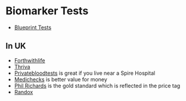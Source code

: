 # Biomarker Tests

- [Blueprint Tests](https://blueprint.bryanjohnson.com/pages/biomarkers)

## In UK

- [Forthwithlife](https://www.forthwithlife.co.uk/health-tests)
- [Thriva](https://thriva.co/)
- [Privatebloodtests](https://privatebloodtests.co.uk/) is great if you live near a Spire Hospital
- [Medichecks](https://www.medichecks.com/) is better value for money
- [Phil Richards](https://philrichardsnutritionlab.co.uk/lab-testing/) is the gold standard which is reflected in the price tag
- [Randox](https://randoxhealth.com/en-GB/in-clinic/everyman-everywoman)
